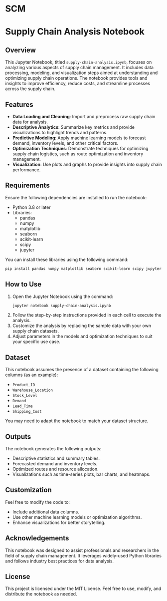 # SCM
# Supply Chain Analysis Notebook

## Overview
This Jupyter Notebook, titled `supply-chain-analysis.ipynb`, focuses on analyzing various aspects of supply chain management. It includes data processing, modeling, and visualization steps aimed at understanding and optimizing supply chain operations. The notebook provides tools and insights to improve efficiency, reduce costs, and streamline processes across the supply chain.

## Features
- **Data Loading and Cleaning**: Import and preprocess raw supply chain data for analysis.
- **Descriptive Analytics**: Summarize key metrics and provide visualizations to highlight trends and patterns.
- **Predictive Modeling**: Apply machine learning models to forecast demand, inventory levels, and other critical factors.
- **Optimization Techniques**: Demonstrate techniques for optimizing supply chain logistics, such as route optimization and inventory management.
- **Visualization**: Use plots and graphs to provide insights into supply chain performance.

## Requirements
Ensure the following dependencies are installed to run the notebook:

- Python 3.8 or later
- Libraries:
  - pandas
  - numpy
  - matplotlib
  - seaborn
  - scikit-learn
  - scipy
  - jupyter

You can install these libraries using the following command:
```bash
pip install pandas numpy matplotlib seaborn scikit-learn scipy jupyter
```

## How to Use
1. Open the Jupyter Notebook using the command:
   ```bash
   jupyter notebook supply-chain-analysis.ipynb
   ```
2. Follow the step-by-step instructions provided in each cell to execute the analysis.
3. Customize the analysis by replacing the sample data with your own supply chain datasets.
4. Adjust parameters in the models and optimization techniques to suit your specific use case.

## Dataset
This notebook assumes the presence of a dataset containing the following columns (as an example):
- `Product_ID`
- `Warehouse_Location`
- `Stock_Level`
- `Demand`
- `Lead_Time`
- `Shipping_Cost`

You may need to adapt the notebook to match your dataset structure.

## Outputs
The notebook generates the following outputs:
- Descriptive statistics and summary tables.
- Forecasted demand and inventory levels.
- Optimized routes and resource allocation.
- Visualizations such as time-series plots, bar charts, and heatmaps.

## Customization
Feel free to modify the code to:
- Include additional data columns.
- Use other machine learning models or optimization algorithms.
- Enhance visualizations for better storytelling.

## Acknowledgements
This notebook was designed to assist professionals and researchers in the field of supply chain management. It leverages widely-used Python libraries and follows industry best practices for data analysis.

## License
This project is licensed under the MIT License. Feel free to use, modify, and distribute the notebook as needed.

